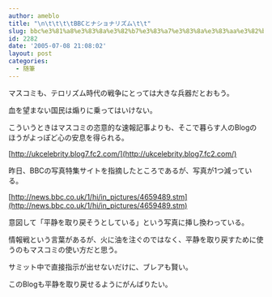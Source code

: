 ```yaml
---
author: ameblo
title: "\n\t\t\t\tBBCとナショナリズム\t\t"
slug: bbc%e3%81%a8%e3%83%8a%e3%82%b7%e3%83%a7%e3%83%8a%e3%83%aa%e3%82%ba%e3%83%a0
id: 2282
date: '2005-07-08 21:08:02'
layout: post
categories:
  - 随筆
---
```


マスコミも、テロリズム時代の戦争にとっては大きな兵器だとおもう。

血を望まない国民は煽りに乗ってはいけない。

こういうときはマスコミの恣意的な速報記事よりも、そこで暮らす人のBlogのほうがよっぽど心の安息を得られる。

[http://ukcelebrity.blog7.fc2.com/](http://ukcelebrity.blog7.fc2.com/)

昨日、BBCの写真特集サイトを指摘したところであるが、写真が1つ減っている。

[http://news.bbc.co.uk/1/hi/in_pictures/4659489.stm](http://news.bbc.co.uk/1/hi/in_pictures/4659489.stm)

意図して「平静を取り戻そうとしている」という写真に挿し換わっている。

情報戦という言葉があるが、火に油を注ぐのではなく、平静を取り戻すために使うのもマスコミの使い方だと思う。

サミット中で直接指示が出せないだけに、ブレアも賢い。

このBlogも平静を取り戻せるようにがんばりたい。